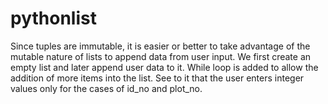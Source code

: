 # pythonlist
Since tuples are immutable, it is easier or better to take advantage of the mutable nature of lists to append data from user input.
We first create an empty list and later append user data to it. While loop is added to allow the addition of more items into the list.
See to it that the user enters integer values only for the cases of id_no and plot_no.
